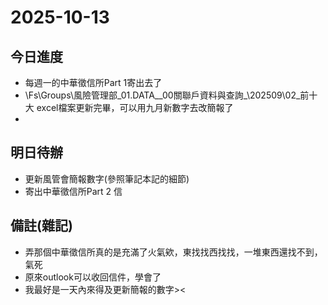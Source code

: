 # 2025-10-13

## 今日進度
- 每週一的中華徵信所Part 1寄出去了
- \\Fs\Groups\風險管理部\_01.DATA_\_00關聯戶資料與查詢_\202509\02_前十大 excel檔案更新完畢，可以用九月新數字去改簡報了
- 

## 明日待辦
- 更新風管會簡報數字(參照筆記本記的細節)
- 寄出中華徵信所Part 2 信

## 備註(雜記)
- 弄那個中華徵信所真的是充滿了火氣欸，東找找西找找，一堆東西還找不到，氣死
- 原來outlook可以收回信件，學會了
- 我最好是一天內來得及更新簡報的數字><
